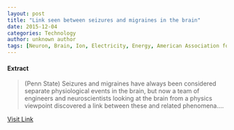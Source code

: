 ```yaml
---
layout: post
title: "Link seen between seizures and migraines in the brain"
date: 2015-12-04
categories: Technology
author: unknown author
tags: [Neuron, Brain, Ion, Electricity, Energy, American Association for the Advancement of Science, Physics, Epileptic seizure, Neuroscience, Nervous system, Cognitive science, Biology, Science]
---
```





#### Extract
>(Penn State) Seizures and migraines have always been considered separate physiological events in the brain, but now a team of engineers and neuroscientists looking at the brain from a physics viewpoint discovered a link between these and related phenomena....



[Visit Link](http://www.eurekalert.org/pub_releases/2014-10/ps-lsb103014.php)


